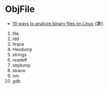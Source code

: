 # ObjFile

* [10 ways to analyze binary files on Linux](https://opensource.com/article/20/4/linux-binary-analysis) (讚!)

1. file
2. ldd
3. ltrace
4. Hexdump
5. strings
6. readelf
7. objdump
8. strace
9. nm
10. gdb
